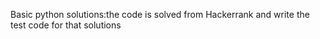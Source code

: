 Basic python solutions:the code is solved from Hackerrank and write the test code for that solutions


